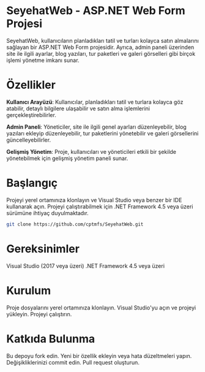 # SeyehatWeb - ASP.NET Web Form Projesi

SeyehatWeb, kullanıcıların planladıkları tatil ve turları kolayca satın almalarını sağlayan bir ASP.NET Web Form projesidir. Ayrıca, admin paneli üzerinden site ile ilgili ayarlar, blog yazıları, tur paketleri ve galeri görselleri gibi birçok işlemi yönetme imkanı sunar.

# Özellikler
**Kullanıcı Arayüzü**: Kullanıcılar, planladıkları tatil ve turlara kolayca göz atabilir, detaylı bilgilere ulaşabilir ve satın alma işlemlerini gerçekleştirebilirler.

**Admin Paneli**: Yöneticiler, site ile ilgili genel ayarları düzenleyebilir, blog yazıları ekleyip düzenleyebilir, tur paketlerini yönetebilir ve galeri görsellerini güncelleyebilirler.

**Gelişmiş Yönetim**: Proje, kullanıcıları ve yöneticileri etkili bir şekilde yönetebilmek için gelişmiş yönetim paneli sunar.

# Başlangıç
Projeyi yerel ortamınıza klonlayın ve Visual Studio veya benzer bir IDE kullanarak açın. Projeyi çalıştırabilmek için .NET Framework 4.5 veya üzeri sürümüne ihtiyaç duyulmaktadır.

```bash
git clone https://github.com/cptmfs/SeyehatWeb.git
```

# Gereksinimler
Visual Studio (2017 veya üzeri)
.NET Framework 4.5 veya üzeri

# Kurulum
Proje dosyalarını yerel ortamınıza klonlayın.
Visual Studio'yu açın ve projeyi yükleyin.
Projeyi çalıştırın.

# Katkıda Bulunma
Bu depoyu fork edin.
Yeni bir özellik ekleyin veya hata düzeltmeleri yapın.
Değişikliklerinizi commit edin.
Pull request oluşturun.
